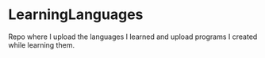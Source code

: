 # LearningLanguages
Repo where I upload the languages I learned and upload programs I created while learning them.
